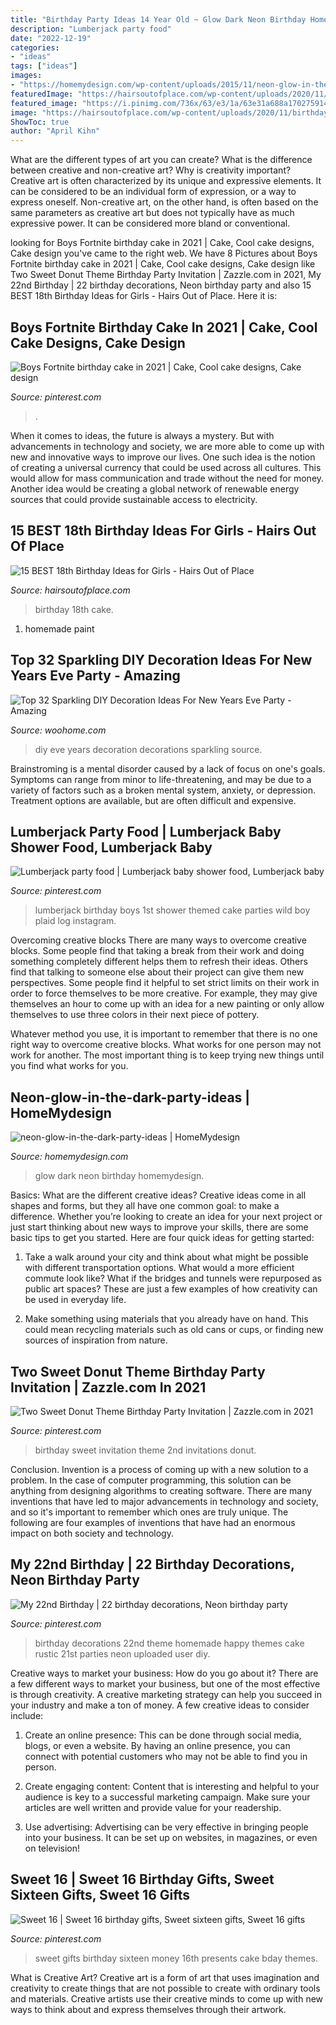 ```yaml
---
title: "Birthday Party Ideas 14 Year Old ~ Glow Dark Neon Birthday Homemydesign"
description: "Lumberjack party food"
date: "2022-12-19"
categories:
- "ideas"
tags: ["ideas"]
images:
- "https://homemydesign.com/wp-content/uploads/2015/11/neon-glow-in-the-dark-party-ideas.jpg"
featuredImage: "https://hairsoutofplace.com/wp-content/uploads/2020/11/birthday-ideas-for-the-best-18th.jpg"
featured_image: "https://i.pinimg.com/736x/63/e3/1a/63e31a688a170275914ebabcabdaa967.jpg"
image: "https://hairsoutofplace.com/wp-content/uploads/2020/11/birthday-ideas-for-the-best-18th.jpg"
ShowToc: true
author: "April Kihn"
---
```



What are the different types of art you can create? What is the difference between creative and non-creative art? Why is creativity important?
Creative art is often characterized by its unique and expressive elements. It can be considered to be an individual form of expression, or a way to express oneself. Non-creative art, on the other hand, is often based on the same parameters as creative art but does not typically have as much expressive power. It can be considered more bland or conventional.

	

		
looking for Boys Fortnite birthday cake in 2021 | Cake, Cool cake designs, Cake design you've came to the right web. We have 8 Pictures about Boys Fortnite birthday cake in 2021 | Cake, Cool cake designs, Cake design like Two Sweet Donut Theme Birthday Party Invitation | Zazzle.com in 2021, My 22nd Birthday | 22 birthday decorations, Neon birthday party and also 15 BEST 18th Birthday Ideas for Girls - Hairs Out of Place. Here it is:
		
    
## Boys Fortnite Birthday Cake In 2021 | Cake, Cool Cake Designs, Cake Design

<img loading=lazy src="https://i.pinimg.com/736x/9b/c2/f6/9bc2f66967d9be9bebbfd23fea1cf77d.jpg" onerror="this.onerror=null;this.src='https://tse4.mm.bing.net/th?id=OIP.dyMsSh0rieVKK5WERT1VoQHaJ3&amp;pid=15.1';" alt="Boys Fortnite birthday cake in 2021 | Cake, Cool cake designs, Cake design">

_Source: pinterest.com_

>. 

	

When it comes to ideas, the future is always a mystery. But with advancements in technology and society, we are more able to come up with new and innovative ways to improve our lives. One such idea is the notion of creating a universal currency that could be used across all cultures. This would allow for mass communication and trade without the need for money. Another idea would be creating a global network of renewable energy sources that could provide sustainable access to electricity.

    
## 15 BEST 18th Birthday Ideas For Girls - Hairs Out Of Place

<img loading=lazy src="https://hairsoutofplace.com/wp-content/uploads/2020/11/birthday-ideas-for-the-best-18th.jpg" onerror="this.onerror=null;this.src='https://tse2.mm.bing.net/th?id=OIP.J42qcAsHv9GbjRxrZiF9mQHaNK&amp;pid=15.1';" alt="15 BEST 18th Birthday Ideas for Girls - Hairs Out of Place">

_Source: hairsoutofplace.com_

>birthday 18th cake. 

	

1. homemade paint

    
## Top 32 Sparkling DIY Decoration Ideas For New Years Eve Party - Amazing

<img loading=lazy src="https://www.woohome.com/wp-content/uploads/2013/12/diy-new-year-eve-decorations-20.jpg" onerror="this.onerror=null;this.src='https://tse3.mm.bing.net/th?id=OIP.o9Nc2ChZElrNrT0siW87FQHaLE&amp;pid=15.1';" alt="Top 32 Sparkling DIY Decoration Ideas For New Years Eve Party - Amazing">

_Source: woohome.com_

>diy eve years decoration decorations sparkling source. 

	

Brainstroming is a mental disorder caused by a lack of focus on one's goals. Symptoms can range from minor to life-threatening, and may be due to a variety of factors such as a broken mental system, anxiety, or depression. Treatment options are available, but are often difficult and expensive.

    
## Lumberjack Party Food | Lumberjack Baby Shower Food, Lumberjack Baby

<img loading=lazy src="https://i.pinimg.com/736x/1d/b5/a4/1db5a43bb663927b55f12623a8ed9c91.jpg" onerror="this.onerror=null;this.src='https://tse1.mm.bing.net/th?id=OIP.8XLmud6op8GjBmmO8zIZ5AHaJ3&amp;pid=15.1';" alt="Lumberjack party food | Lumberjack baby shower food, Lumberjack baby">

_Source: pinterest.com_

>lumberjack birthday boys 1st shower themed cake parties wild boy plaid log instagram. 

	

Overcoming creative blocks
There are many ways to overcome creative blocks. Some people find that taking a break from their work and doing something completely different helps them to refresh their ideas. Others find that talking to someone else about their project can give them new perspectives.
Some people find it helpful to set strict limits on their work in order to force themselves to be more creative. For example, they may give themselves an hour to come up with an idea for a new painting or only allow themselves to use three colors in their next piece of pottery.

 Whatever method you use, it is important to remember that there is no one right way to overcome creative blocks. What works for one person may not work for another. The most important thing is to keep trying new things until you find what works for you.

    
## Neon-glow-in-the-dark-party-ideas | HomeMydesign

<img loading=lazy src="https://homemydesign.com/wp-content/uploads/2015/11/neon-glow-in-the-dark-party-ideas.jpg" onerror="this.onerror=null;this.src='https://tse3.mm.bing.net/th?id=OIP.qBEUJTas9tEi29L8M3oPAQHaMa&amp;pid=15.1';" alt="neon-glow-in-the-dark-party-ideas | HomeMydesign">

_Source: homemydesign.com_

>glow dark neon birthday homemydesign. 

	

Basics: What are the different creative ideas?
Creative ideas come in all shapes and forms, but they all have one common goal: to make a difference. Whether you’re looking to create an idea for your next project or just start thinking about new ways to improve your skills, there are some basic tips to get you started. Here are four quick ideas for getting started:
1. Take a walk around your city and think about what might be possible with different transportation options. What would a more efficient commute look like? What if the bridges and tunnels were repurposed as public art spaces? These are just a few examples of how creativity can be used in everyday life.

2. Make something using materials that you already have on hand. This could mean recycling materials such as old cans or cups, or finding new sources of inspiration from nature.

    
## Two Sweet Donut Theme Birthday Party Invitation | Zazzle.com In 2021

<img loading=lazy src="https://i.pinimg.com/736x/63/e3/1a/63e31a688a170275914ebabcabdaa967.jpg" onerror="this.onerror=null;this.src='https://tse1.mm.bing.net/th?id=OIP.t3ppr7UGKBZtTyMD8oZBvAHaLH&amp;pid=15.1';" alt="Two Sweet Donut Theme Birthday Party Invitation | Zazzle.com in 2021">

_Source: pinterest.com_

>birthday sweet invitation theme 2nd invitations donut. 

	

Conclusion.
Invention is a process of coming up with a new solution to a problem. In the case of computer programming, this solution can be anything from designing algorithms to creating software. There are many inventions that have led to major advancements in technology and society, and so it's important to remember which ones are truly unique. The following are four examples of inventions that have had an enormous impact on both society and technology.

    
## My 22nd Birthday | 22 Birthday Decorations, Neon Birthday Party

<img loading=lazy src="https://i.pinimg.com/736x/0d/1b/5e/0d1b5e459e4bb4fa337a32de55bc84cf---birthday-birthday-ideas.jpg" onerror="this.onerror=null;this.src='https://tse3.mm.bing.net/th?id=OIP.-Dh4AbN-YyNPCWGQId0iawHaJ3&amp;pid=15.1';" alt="My 22nd Birthday | 22 birthday decorations, Neon birthday party">

_Source: pinterest.com_

>birthday decorations 22nd theme homemade happy themes cake rustic 21st parties neon uploaded user diy. 

	

Creative ways to market your business: How do you go about it?
There are a few different ways to market your business, but one of the most effective is through creativity. A creative marketing strategy can help you succeed in your industry and make a ton of money. A few creative ideas to consider include: 
1. Create an online presence: This can be done through social media, blogs, or even a website. By having an online presence, you can connect with potential customers who may not be able to find you in person. 

2. Create engaging content: Content that is interesting and helpful to your audience is key to a successful marketing campaign. Make sure your articles are well written and provide value for your readership. 

3. Use advertising: Advertising can be very effective in bringing people into your business. It can be set up on websites, in magazines, or even on television!

    
## Sweet 16 | Sweet 16 Birthday Gifts, Sweet Sixteen Gifts, Sweet 16 Gifts

<img loading=lazy src="https://i.pinimg.com/736x/7b/d0/1f/7bd01f48c4e6490c50ec2c9d71611eb5.jpg" onerror="this.onerror=null;this.src='https://tse2.mm.bing.net/th?id=OIP.guoVEyr5s-l5GBLt3VU0nAHaJ3&amp;pid=15.1';" alt="Sweet 16 | Sweet 16 birthday gifts, Sweet sixteen gifts, Sweet 16 gifts">

_Source: pinterest.com_

>sweet gifts birthday sixteen money 16th presents cake bday themes. 

	

What is Creative Art?
Creative art is a form of art that uses imagination and creativity to create things that are not possible to create with ordinary tools and materials. Creative artists use their creative minds to come up with new ways to think about and express themselves through their artwork.

